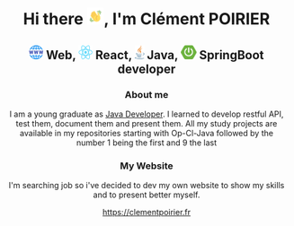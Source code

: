 <h1 align="center">Hi there <img src="https://github.com/ClementDv/ClementDv/blob/main/assets/hi.gif" width="30" height="30" />, I'm Clément POIRIER</h1>
<h2 align="center">
  <img src="https://github.com/ClementDv/ClementDv/blob/main/assets/weblogo.png" width="25" height="25" /> Web,
  <img src="https://github.com/ClementDv/ClementDv/blob/main/assets/reactlogo.png" width="25" height="25" /> React, 
  <img src="https://github.com/ClementDv/ClementDv/blob/main/assets/java%20logo.png" width="17" height="25" /> Java, 
  <img src="https://github.com/ClementDv/ClementDv/blob/main/assets/springbootlogo.png" width="28" height="25" /> SpringBoot 
  developer
</h2>

<h3 align="center">About me</h3>

<p align="center">I am a young graduate as <a href="https://openclassrooms.com/fr/paths/191-developpeur-dapplication-java">Java Developer</a>. I learned to develop restful API, test them, document them and present them. All my study projects are available in my repositories starting with Op-Cl-Java followed by the number 1 being the first and 9 the last</p>

<h3 align="center">My Website</h3>

<p align="center">I'm searching job so i've decided to dev my own website to show my skills and to present better myself.</p>
<p align="center"><a href="https://clementpoirier.fr"/>https://clementpoirier.fr</a></p>
